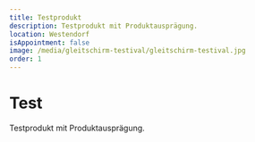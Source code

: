 ```yaml
---
title: Testprodukt
description: Testprodukt mit Produktausprägung.
location: Westendorf
isAppointment: false
image: /media/gleitschirm-testival/gleitschirm-testival.jpg
order: 1
---
```


# Test

Testprodukt mit Produktausprägung.
